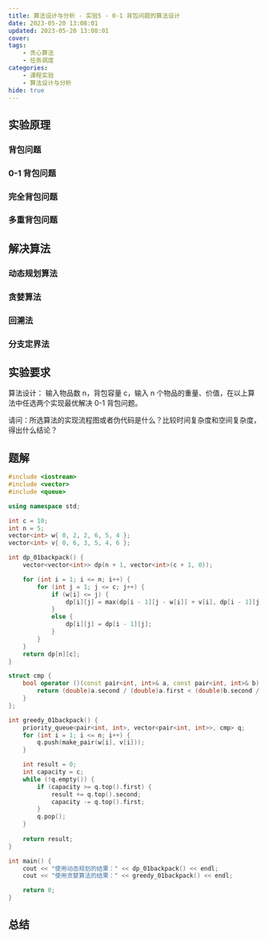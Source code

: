 ```yaml
---
title: 算法设计与分析 - 实验5 - 0-1 背包问题的算法设计
date: 2023-05-20 13:08:01
updated: 2023-05-20 13:08:01
cover: 
tags:
    - 贪心算法
    - 任务调度
categories:
    - 课程实验
    - 算法设计与分析
hide: true
---
```


## 实验原理

### 背包问题

### 0-1 背包问题

### 完全背包问题

### 多重背包问题

## 解决算法

### 动态规划算法

### 贪婪算法

### 回溯法

### 分支定界法

## 实验要求

算法设计：
输入物品数 n，背包容量 c，输入 n 个物品的重量、价值，在以上算法中任选两个实现最优解决 0-1 背包问题。

请问：所选算法的实现流程图或者伪代码是什么？比较时间复杂度和空间复杂度，得出什么结论？

## 题解

```C++
#include <iostream>
#include <vector>
#include <queue>

using namespace std;

int c = 10;
int n = 5;
vector<int> w{ 0, 2, 2, 6, 5, 4 };
vector<int> v{ 0, 6, 3, 5, 4, 6 };

int dp_01backpack() {
	vector<vector<int>> dp(n + 1, vector<int>(c + 1, 0));

	for (int i = 1; i <= n; i++) {
		for (int j = 1; j <= c; j++) {
			if (w[i] <= j) {
				dp[i][j] = max(dp[i - 1][j - w[i]] + v[i], dp[i - 1][j]);
			}
			else {
				dp[i][j] = dp[i - 1][j];
			}
		}
	}
	return dp[n][c];
}

struct cmp {
	bool operator ()(const pair<int, int>& a, const pair<int, int>& b) {
		return (double)a.second / (double)a.first < (double)b.second / (double)b.first;
	}
};

int greedy_01backpack() {
	priority_queue<pair<int, int>, vector<pair<int, int>>, cmp> q;
	for (int i = 1; i <= n; i++) {
		q.push(make_pair(w[i], v[i]));
	}

	int result = 0;
	int capacity = c;
	while (!q.empty()) {
		if (capacity >= q.top().first) {
			result += q.top().second;
			capacity -= q.top().first;
		}
		q.pop();
	}
	
	return result;
}

int main() {
	cout << "使用动态规划的结果：" << dp_01backpack() << endl;
	cout << "使用贪婪算法的结果：" << greedy_01backpack() << endl;

	return 0;
}
```

## 总结
